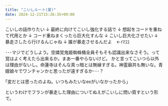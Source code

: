 ```yaml
---
title: "こいしルート(夏)"
date: 2024-12-21T15:26:35+09:00
---
```

こいしの話作りたい
↓
最終に向けてこいし強化する話で
↓
想起をコードを重ねて代用とか
↓
コード重ねまくったら巨大化すんな
↓
こいし巨大化させたい
↓
暴走さしたら行けるんじゃね
↓
誰が暴走させるんだよ　←ｲﾏｺｺ


･･･マジでどうしよう。空燐覚鬼姫蜘蛛桶全員そもそも認識出来なさそう。って覚はよく考えたら出来るか。まあ一番やらないけど。
かと言ってこいつら以外は理由がないし。命蓮寺はそんな真っ暗とは無縁すぎる。神霊廟共も無いな。青娥娘々でワンチャンかと思ったが遠すぎるか･･･？

｢変だとは思ったのよね。いつもみたいなexがいなかったから｣


というわけでフランが暴走した理由についてぬえがこいしに問い質すという形で。
